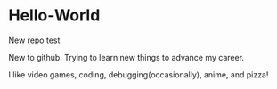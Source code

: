 # Hello-World
New repo test

New to github. Trying to learn new things to advance my career.

I like video games, coding, debugging(occasionally), anime, and pizza!
